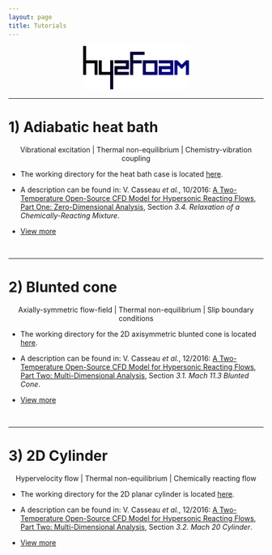 ```yaml
---
layout: page
title: Tutorials
---
```


<p align="center">
  <img src="/docs/img/logos/hy2FoamLogo.png" width="210">
</p>


---  

# 1) Adiabatic heat bath

<p align="center">
Vibrational excitation | Thermal non-equilibrium | Chemistry-vibration coupling  
</p>

+ The working directory for the heat bath case is located [here](https://github.com/vincentcasseau/hyStrath/tree/master/run/hyStrath/hy2Foam/heatBath).  

+ A description can be found in: V. Casseau _et al._, 10/2016: [A Two-Temperature Open-Source CFD Model for Hypersonic Reacting Flows, Part One: Zero-Dimensional Analysis](http://www.mdpi.com/2226-4310/3/4/34/html), Section _3.4. Relaxation of a Chemically-Reacting Mixture_.  

+ [View more](https://vincentcasseau.github.io/tutos-hy2foam-heatbath/)

<br>

---  

# 2) Blunted cone

<p align="center">
Axially-symmetric flow-field | Thermal non-equilibrium | Slip boundary conditions  
</p>

+ The working directory for the 2D axisymmetric blunted cone is located [here](https://github.com/vincentcasseau/hyStrath/tree/master/run/hyStrath/hy2Foam/bluntedCone).  

+ A description can be found in: V. Casseau _et al._, 12/2016: [A Two-Temperature Open-Source CFD Model for Hypersonic Reacting Flows, Part Two: Multi-Dimensional Analysis](http://www.mdpi.com/2226-4310/3/4/45/html), Section _3.1. Mach 11.3 Blunted Cone_.  

+ [View more](https://vincentcasseau.github.io/tutos-hy2foam-bluntedcone/)

<br>

---  

# 3) 2D Cylinder

<p align="center">
Hypervelocity flow | Thermal non-equilibrium | Chemically reacting flow
</p>

+ The working directory for the 2D planar cylinder is located [here](https://github.com/vincentcasseau/hyStrath/tree/master/run/hyStrath/hy2Foam/cylinderReactingMach20). 

+ A description can be found in: V. Casseau _et al._, 12/2016: [A Two-Temperature Open-Source CFD Model for Hypersonic Reacting Flows, Part Two: Multi-Dimensional Analysis](http://www.mdpi.com/2226-4310/3/4/45/html), Section _3.2. Mach 20 Cylinder_.  

+ [View more](https://vincentcasseau.github.io/tutos-hy2foam-2dcylinder/)
